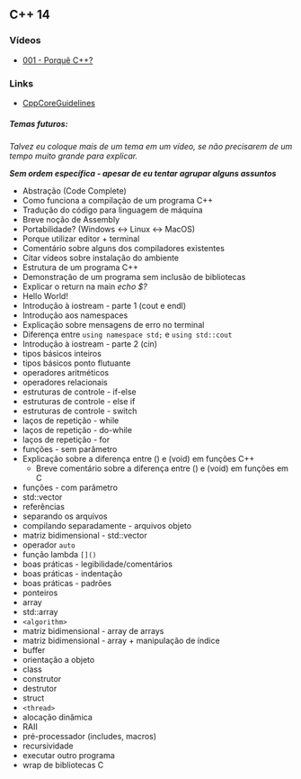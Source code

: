 ## C++ 14

### Vídeos
- [001 - Porquê C++?](001.md)

### Links
- [CppCoreGuidelines](https://github.com/isocpp/CppCoreGuidelines/blob/master/CppCoreGuidelines.md)

##### Temas futuros:
*Talvez eu coloque mais de um tema em um vídeo, se não precisarem de um tempo muito grande para explicar.*

***Sem  ordem  específica - apesar de eu tentar agrupar alguns assuntos***

- Abstração (Code Complete)
- Como funciona a compilação de um programa C++
- Tradução do código para linguagem de máquina
- Breve noção de Assembly
- Portabilidade? (Windows <-> Linux <-> MacOS)
- Porque utilizar editor + terminal
- Comentário sobre alguns dos compiladores existentes
- Citar vídeos sobre instalação do ambiente
- Estrutura de um programa C++
- Demonstração de um programa sem inclusão de bibliotecas
- Explicar o return na main *echo $?*
- Hello World!
- Introdução à iostream - parte 1 (cout e endl)
- Introdução aos namespaces
- Explicação sobre mensagens de erro no terminal
- Diferença entre `using namespace std;` e `using std::cout`
- Introdução à iostream - parte 2 (cin)
- tipos básicos inteiros
- tipos básicos ponto flutuante
- operadores aritméticos
- operadores relacionais
- estruturas de controle - if-else
- estruturas de controle - else if
- estruturas de controle - switch
- laços de repetição - while
- laços de repetição - do-while
- laços de repetição - for
- funções - sem parâmetro
- Explicação sobre a diferença entre () e (void) em funções C++
  - Breve comentário sobre a diferença entre () e (void) em funções em C
- funções - com parâmetro
- std::vector
- referências
- separando os arquivos
- compilando separadamente - arquivos objeto
- matriz bidimensional - std::vector
- operador `auto`
- função lambda `[]()`
- boas práticas - legibilidade/comentários
- boas práticas - indentação
- boas práticas - padrões
- ponteiros
- array
- std::array
- `<algorithm>`
- matriz bidimensional - array de arrays
- matriz bidimensional - array + manipulação de índice
- buffer
- orientação a objeto
- class
- construtor
- destrutor
- struct
- `<thread>`
- alocação dinâmica
- RAII
- pré-processador (includes, macros)
- recursividade
- executar outro programa
- wrap de bibliotecas C
